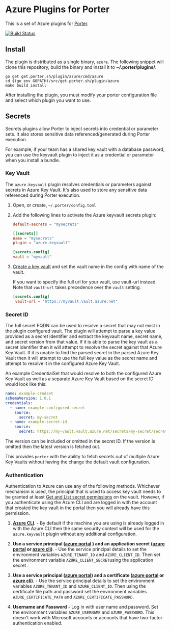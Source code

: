 # Azure Plugins for Porter

This is a set of Azure plugins for [Porter](https://github.com/getporter/porter).
 
[![Build Status](https://dev.azure.com/getporter/porter/_apis/build/status/azure-plugins?branchName=main)](https://dev.azure.com/getporter/porter/_build/latest?definitionId=8&branchName=main)

## Install

The plugin is distributed as a single binary, `azure`. The following snippet will clone this repository, build the binary
and install it to **~/.porter/plugins/**.

```
go get get.porter.sh/plugin/azure/cmd/azure
cd $(go env GOPATH)/src/get.porter.sh/plugin/azure
make build install
```

After installing the plugin, you must modify your porter configuration file and select which plugin you want to use.

## Secrets

Secrets plugins allow Porter to inject secrets into credential or parameter sets. It also stores sensitive data referenced/generated during Porter execution.

For example, if your team has a shared key vault with a database password, you
can use the keyvault plugin to inject it as a credential or parameter when you install a bundle.

### Key Vault

The `azure.keyvault` plugin resolves credentials or parameters against secrets in Azure Key Vault. It's also used to store any sensitive data referenced during Porter execution.

1. Open, or create, `~/.porter/config.toml`
1. Add the following lines to activate the Azure keyvault secrets plugin:

    ```toml
    default-secrets = "mysecrets"
    
    [[secrets]]
    name = "mysecrets"
    plugin = "azure.keyvault"
    
    [secrets.config]
    vault = "myvault"
    ```
1. [Create a key vault][keyvault] and set the vault name in the config with name of the vault.
   
   If you want to specify the full url for your vault, use vault-url instead. Note that `vault-url` takes precedence over the `vault` setting.
   ```toml
   [secrets.config]
    vault-url = "https://myvault.vault.azure.net"
   ```

### Secret ID
The full secret FQDN can be used to resolve a secret that may not exist in the plugin configured vault. The plugin will attempt to parse a key value provided as a secret identifier and extract the keyvault name, secret name, and secret version from that value. If it is able to parse the key vault as a secret identifier then it will attempt to resolve the secret against that Azure Key Vault. If it is unable to find the parsed secret in the parsed Azure Key Vault then it will attempt to use the full key value as the secret name and attempt to resolve it in the configured Azure Key Vault.

An example CredentialSet that would resolve to both the configured Azure Key Vault as well as a separate Azure Key Vault based on the secret ID would look like this:

```yaml
name: example-credset
schemaVersion: 1.0.1
credentials:
  - name: example-configured-secret
    source:
      secret: my-secret
  - name: example-secret-id
    source:
      secret: https://my-vault.vault.azure.net/secrets/my-secret/secret-version1234
```

The version can be included or omitted in the secret ID. If the version is omitted then the latest version is fetched out.

This provides `porter` with the ability to fetch secrets out of multiple Azure Key Vaults without having the change the default vault configuration. 

### Authentication

Authentication to Azure can use any of the following methods. Whichever mechanism is used, the principal that is used to access key vault needs to be granted at least [Get and List secret permissions][keyvaultacl] on the vault. However, if you authenticate using the Azure CLI and are logged in with the account that created the key vault in the portal then you will already have this permission.

1. **[Azure CLI][azurecli]**. - By default if the machine you are using is already logged in with the Azure CLI then the same security context will be used for the `azure.keyvault` plugin without any additional configuration.

1. **Use a service principal ([azure portal][sp] ) and an application secret ([azure portal][secret] or [azure cli][passwordcli])**. - Use the service principal details to set the environment variables `AZURE_TENANT_ID` and `AZURE_CLIENT_ID`. Then set the environment variable `AZURE_CLIENT_SECRET`using the application secret .

1. **Use a service principal ([azure portal][sp]) and a certificate ([azure portal][certificate]  or [azure cli][certcli])**. - Use the service principal details to set the environment variables `AZURE_TENANT_ID` and `AZURE_CLIENT_ID`. Then using the certificate file path and password set the environment variables `AZURE_CERTIFICATE_PATH` and `AZURE_CERTIFICATE_PASSWORD`.

1. **Username and Password** - Log in with user name and password.  Set the environment variables `AZURE_USERNAME` and `AZURE_PASSWORD`. This doesn't work with Microsoft accounts or accounts that have two-factor authentication enabled.

[account]: https://docs.microsoft.com/en-us/azure/storage/common/storage-quickstart-create-account?tabs=azure-portal
[keyvault]: https://docs.microsoft.com/en-us/azure/key-vault/quick-create-portal#create-a-vault
[sp]: https://docs.microsoft.com/en-us/azure/active-directory/develop/howto-create-service-principal-portal
[keyvaultacl]: https://docs.microsoft.com/en-us/azure/key-vault/secrets/about-secrets#secret-access-control
[azurecli]: https://docs.microsoft.com/en-us/cli/azure/reference-index?view=azure-cli-latest#az-login
[secret]: https://docs.microsoft.com/en-us/azure/active-directory/develop/howto-create-service-principal-portal#create-a-new-application-secret
[certificate]: https://docs.microsoft.com/en-us/azure/active-directory/develop/howto-create-service-principal-portal#upload-a-certificate
[passwordcli]:https://docs.microsoft.com/en-us/cli/azure/create-an-azure-service-principal-azure-cli?view=azure-cli-latest#password-based-authentication
[certcli]:https://docs.microsoft.com/en-us/cli/azure/create-an-azure-service-principal-azure-cli?view=azure-cli-latest#certificate-based-authentication
